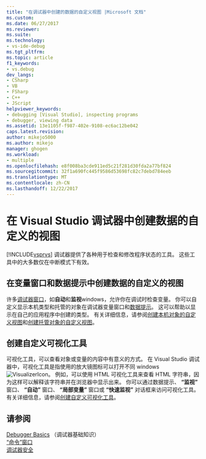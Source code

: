 ```yaml
---
title: "在调试器中创建的数据的自定义视图 |Microsoft 文档"
ms.custom: 
ms.date: 06/27/2017
ms.reviewer: 
ms.suite: 
ms.technology:
- vs-ide-debug
ms.tgt_pltfrm: 
ms.topic: article
f1_keywords:
- vs.debug
dev_langs:
- CSharp
- VB
- FSharp
- C++
- JScript
helpviewer_keywords:
- debugging [Visual Studio], inspecting programs
- debugger, viewing data
ms.assetid: 13e1105f-f987-402e-9108-ec6ac12be042
caps.latest.revision: 
author: mikejo5000
ms.author: mikejo
manager: ghogen
ms.workload:
- multiple
ms.openlocfilehash: e8f008ba3cde911ed5c21f281d30fda2a77bf824
ms.sourcegitcommit: 32f1a690fc445f9586d53698fc82c7debd784eeb
ms.translationtype: MT
ms.contentlocale: zh-CN
ms.lasthandoff: 12/22/2017
---
```

# <a name="create-custom-views-of-data-in-the-visual-studio-debugger"></a>在 Visual Studio 调试器中创建数据的自定义的视图
[!INCLUDE[vsprvs](../code-quality/includes/vsprvs_md.md)] 调试器提供了各种用于检查和修改程序状态的工具。 这些工具中的大多数仅在中断模式下有效。

## <a name="create-custom-views-of-data-in-variable-windows-and-datatips"></a>在变量窗口和数据提示中创建数据的自定义的视图
 许多[调试器窗口](../debugger/debugger-windows.md)，如**自动**和**监视**windows，允许你在调试时检查变量。 你可以自定义显示本机类型和托管的对象在调试器变量窗口和[数据提示](../debugger/view-data-values-in-data-tips-in-the-code-editor.md)。 这可以帮助以显示在自己的应用程序中创建的类型。 有关详细信息，请参阅[创建本机对象的自定义视图](../debugger/create-custom-views-of-native-objects.md)和[创建托管对象的自定义视图](../debugger/create-custom-views-of-dot-managed-objects.md)。
  
## <a name="create-custom-visualizers"></a>创建自定义可视化工具  
 可视化工具，可以查看对象或变量的内容中有意义的方式。 在 Visual Studio 调试器中，可视化工具是指使用的放大镜图标可以打开不同 windows ![VisualizerIcon](../debugger/media/dbg-tips-visualizer-icon.png "可视化工具图标")。 例如，可以使用 HTML 可视化工具来查看 HTML 字符串，因为这样可以解释该字符串并在浏览器中显示出来。 你可以通过数据提示、 **“监视”** 窗口、 **“自动”** 窗口、 **“局部变量”** 窗口或 **“快速监视”** 对话框来访问可视化工具。 有关详细信息，请参阅[创建自定义可视化工具](../debugger/create-custom-visualizers-of-data.md)。
  
## <a name="see-also"></a>请参阅  
 [Debugger Basics](../debugger/debugger-basics.md) （调试器基础知识）  
 [“命令”窗口](../ide/reference/command-window.md)   
 [调试器安全](../debugger/debugger-security.md)